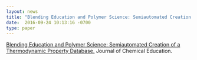 ```yaml
---
layout: news
title: "Blending Education and Polymer Science: Semiautomated Creation of a Thermodynamic Property Database"
date:  2016-09-24 10:13:16 -0700
type: paper
---
```

[Blending Education and Polymer Science: Semiautomated Creation of a Thermodynamic Property Database.](https://www.nist.gov/node/1095636) Journal of Chemical Education.
